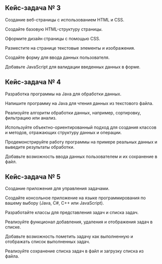 ## Кейс-задача № 3

Создание веб-страницы с использованием HTML и CSS.

Создайте базовую HTML-структуру страницы.

Оформите дизайн страницы с помощью CSS.

Разместите на странице текстовые элементы и изображения.

Создайте форму для ввода данных пользователя.

Добавьте JavaScript для валидации введенных данных в форме.

## Кейс-задача № 4

Разработка программы на Java для обработки данных.

Напишите программу на Java для чтения данных из текстового файла.

Реализуйте алгоритм обработки данных, например, сортировку, фильтрацию или анализ.

Используйте объектно-ориентированный подход для создания классов и методов, отражающих структуру данных и операции.

Продемонстрируйте работу программы на примере реальных данных и выведите результаты обработки.

Добавьте возможность ввода данных пользователем и их сохранение в файл.

## Кейс-задача № 5

Создание приложения для управления задачами.

Создайте консольное приложение на языке программирования по вашему выбору (Java, C#, C++ или JavaScript).

Разработайте классы для представления задач и списка задач.

Реализуйте функционал добавления, удаления и отображения задач в списке.

Добавьте возможность пометить задачу как выполненную и отображать список выполненных задач.

Реализуйте сохранение списка задач в файл и загрузку списка из файла.
